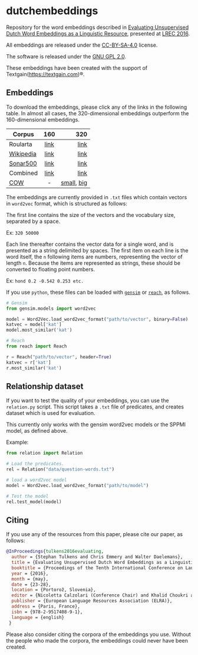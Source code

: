 # dutchembeddings

Repository for the word embeddings described in [Evaluating Unsupervised Dutch Word Embeddings as a Linguistic Resource](http://www.lrec-conf.org/proceedings/lrec2016/pdf/1026_Paper.pdf), presented at [LREC 2016](http://lrec2016.lrec-conf.org/en/).

All embeddings are released under the [CC-BY-SA-4.0](https://creativecommons.org/licenses/by-sa/4.0/) license.

The software is released under the [GNU GPL 2.0](http://www.gnu.org/licenses/old-licenses/gpl-2.0.html).

These embeddings have been created with the support of Textgain(https://textgain.com)®. 

## Embeddings

To download the embeddings, please click any of the links in the following table. In almost all cases, the 320-dimensional embeddings outperform the 160-dimensional embeddings.

| Corpus        | 160           | 320   |
| ------------- |:-------------:| -----:|
| Roularta      | [link](http://www.clips.uantwerpen.be/dutchembeddings/roularta-160.tar.gz) | [link](http://www.clips.uantwerpen.be/dutchembeddings/roularta-320.tar.gz) |
| [Wikipedia](https://dumps.wikimedia.org/nlwiki/20160501/)     | [link](http://www.clips.uantwerpen.be/dutchembeddings/wikipedia-160.tar.gz)      |   [link](http://www.clips.uantwerpen.be/dutchembeddings/wikipedia-320.tar.gz) |
| [Sonar500](http://tst-centrale.org/nl/tst-materialen/corpora/sonar-corpus-detail)      | [link](http://www.clips.uantwerpen.be/dutchembeddings/sonar-160.tar.gz)      |    [link](http://www.clips.uantwerpen.be/dutchembeddings/sonar-320.tar.gz) |
| Combined      |   [link](http://www.clips.uantwerpen.be/dutchembeddings/combined-160.tar.gz)         |  [link](http://www.clips.uantwerpen.be/dutchembeddings/combined-320.tar.gz)   |
| [COW](http://corporafromtheweb.org/)           | -           |  [small](http://www.clips.uantwerpen.be/dutchembeddings/cow-320.tar.gz), [big](http://www.clips.uantwerpen.be/dutchembeddings/cow-big.tar.gz)   |

The embeddings are currently provided in `.txt` files which contain vectors in `word2vec` format, which is structured as follows:

The first line contains the size of the vectors and the vocabulary size, separated by a space.

Ex: `320 50000`

Each line thereafter contains the vector data for a single word, and is presented as a string delimited by spaces. The first item on each line is the word itself, the `n` following items are numbers, representing the vector of length `n`. Because the items are represented as strings, these should be converted to floating point numbers.

Ex: `hond 0.2 -0.542 0.253 etc.`

If you use `python`, these files can be loaded with [`gensim`](https://github.com/piskvorky/gensim) or [`reach`](https://github.com/stephantul/reach), as follows.

```python
# Gensim
from gensim.models import word2vec

model = Word2Vec.load_word2vec_format("path/to/vector", binary=False)
katvec = model['kat']
model.most_similar('kat')

# Reach
from reach import Reach

r = Reach("path/to/vector", header=True)
katvec = r['kat']
r.most_similar('kat')
```

## Relationship dataset

If you want to test the quality of your embeddings, you can use the `relation.py` script. This script takes a `.txt` file of predicates, and creates dataset which is used for evaluation.

This currently only works with the gensim word2vec models or the SPPMI model, as defined above.

Example:
```python
from relation import Relation

# Load the predicates.
rel = Relation("data/question-words.txt")

# load a word2vec model
model = Word2vec.load_word2vec_format("path/to/model")

# Test the model
rel.test_model(model)
```

## Citing

If you use any of the resources from this paper, please cite our paper, as follows:

```bibtex
@InProceedings{tulkens2016evaluating,
  author = {Stephan Tulkens and Chris Emmery and Walter Daelemans},
  title = {Evaluating Unsupervised Dutch Word Embeddings as a Linguistic Resource},
  booktitle = {Proceedings of the Tenth International Conference on Language Resources and Evaluation (LREC 2016)},
  year = {2016},
  month = {may},
  date = {23-28},
  location = {Portorož, Slovenia},
  editor = {Nicoletta Calzolari (Conference Chair) and Khalid Choukri and Thierry Declerck and Marko Grobelnik and Bente Maegaard and Joseph Mariani and Asuncion Moreno and Jan Odijk and Stelios Piperidis},
  publisher = {European Language Resources Association (ELRA)},
  address = {Paris, France},
  isbn = {978-2-9517408-9-1},
  language = {english}
 }
 ```

Please also consider citing the corpora of the embeddings you use. Without the people who made the corpora, the embeddings could never have been created.
